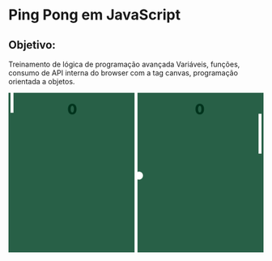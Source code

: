 # Ping Pong em JavaScript

## Objetivo: 
Treinamento de lógica de programação avançada
Variáveis, funções, consumo de API interna do browser com a tag canvas, programação orientada a objetos.

![imagem do jogo](preview.png)